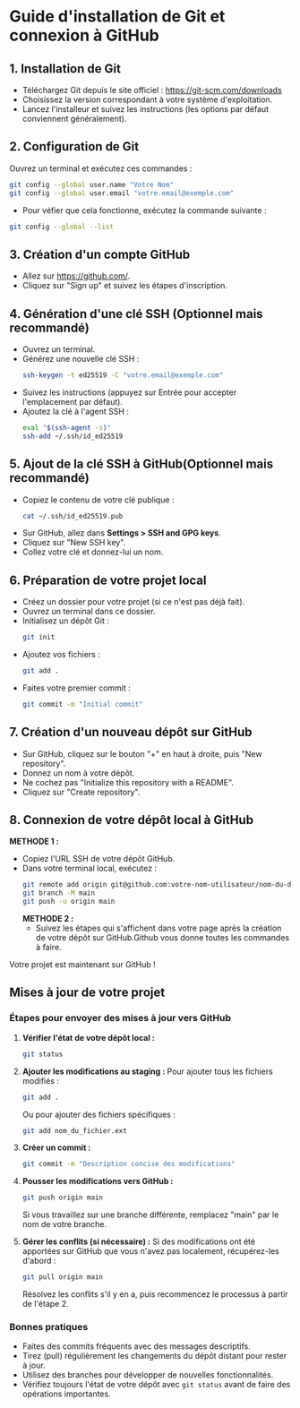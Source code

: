 # Guide d'installation de Git et connexion à GitHub

## 1. Installation de Git

- Téléchargez Git depuis le site officiel : https://git-scm.com/downloads
- Choisissez la version correspondant à votre système d'exploitation.
- Lancez l'installeur et suivez les instructions (les options par défaut conviennent généralement).

## 2. Configuration de Git

Ouvrez un terminal et exécutez ces commandes :

```bash
git config --global user.name "Votre Nom"
git config --global user.email "votre.email@exemple.com"
```

- Pour véfier que cela fonctionne, exécutez la commande suivante :
```bash
git config --global --list
```

## 3. Création d'un compte GitHub

- Allez sur https://github.com/.
- Cliquez sur "Sign up" et suivez les étapes d'inscription.

## 4. Génération d'une clé SSH (Optionnel mais recommandé)

- Ouvrez un terminal.
- Générez une nouvelle clé SSH :
  ```bash
  ssh-keygen -t ed25519 -C "votre.email@exemple.com"
  ```
- Suivez les instructions (appuyez sur Entrée pour accepter l'emplacement par défaut).
- Ajoutez la clé à l'agent SSH :
  ```bash
  eval "$(ssh-agent -s)"
  ssh-add ~/.ssh/id_ed25519
  ```

## 5. Ajout de la clé SSH à GitHub(Optionnel mais recommandé)

- Copiez le contenu de votre clé publique :
  ```bash
  cat ~/.ssh/id_ed25519.pub
  ```
- Sur GitHub, allez dans **Settings > SSH and GPG keys**.
- Cliquez sur "New SSH key".
- Collez votre clé et donnez-lui un nom.

## 6. Préparation de votre projet local

- Créez un dossier pour votre projet (si ce n'est pas déjà fait).
- Ouvrez un terminal dans ce dossier.
- Initialisez un dépôt Git :
  ```bash
  git init
  ```
- Ajoutez vos fichiers :
  ```bash
  git add .
  ```
- Faites votre premier commit :
  ```bash
  git commit -m "Initial commit"
  ```

## 7. Création d'un nouveau dépôt sur GitHub

- Sur GitHub, cliquez sur le bouton "+" en haut à droite, puis "New repository".
- Donnez un nom à votre dépôt.
- Ne cochez pas "Initialize this repository with a README".
- Cliquez sur "Create repository".

## 8. Connexion de votre dépôt local à GitHub

 **METHODE 1 :**
- Copiez l'URL SSH de votre dépôt GitHub.
- Dans votre terminal local, exécutez :
  ```bash
  git remote add origin git@github.com:votre-nom-utilisateur/nom-du-depot.git
  git branch -M main
  git push -u origin main
  ```
  **METHODE 2 :**
  - Suivez les étapes qui s'affichent dans votre page après la création de votre dépôt sur GitHub.Github vous donne toutes les commandes à faire.

Votre projet est maintenant sur GitHub !

## Mises à jour de votre projet

### Étapes pour envoyer des mises à jour vers GitHub

1. **Vérifier l'état de votre dépôt local :**
   ```bash
   git status
   ```

2. **Ajouter les modifications au staging :**
   Pour ajouter tous les fichiers modifiés :
   ```bash
   git add .
   ```
   Ou pour ajouter des fichiers spécifiques :
   ```bash
   git add nom_du_fichier.ext
   ```

3. **Créer un commit :**
   ```bash
   git commit -m "Description concise des modifications"
   ```

4. **Pousser les modifications vers GitHub :**
   ```bash
   git push origin main
   ```
   Si vous travaillez sur une branche différente, remplacez "main" par le nom de votre branche.

5. **Gérer les conflits (si nécessaire) :**
   Si des modifications ont été apportées sur GitHub que vous n'avez pas localement, récupérez-les d'abord :
   ```bash
   git pull origin main
   ```
   Résolvez les conflits s'il y en a, puis recommencez le processus à partir de l'étape 2.

### Bonnes pratiques

- Faites des commits fréquents avec des messages descriptifs.
- Tirez (pull) régulièrement les changements du dépôt distant pour rester à jour.
- Utilisez des branches pour développer de nouvelles fonctionnalités.
- Vérifiez toujours l'état de votre dépôt avec `git status` avant de faire des opérations importantes.

